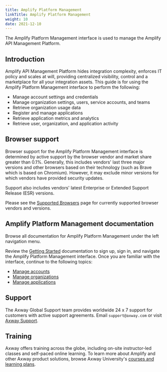 ```yaml
---
title: Amplify Platform Management
linkTitle: Amplify Platform Management
weight: 10
date: 2021-12-10
---
```

The Amplify Platform Management interface is used to manage the Amplify API Management Platform.

## Introduction

Amplify API Management Platform hides integration complexity, enforces IT policy and scales at will, providing centralized visibility, control and a marketplace for all your integration assets. This guide is for using the Amplify Platform Management interface to perform the following:

* Manage account settings and credentials
* Manage organization settings, users, service accounts, and teams
* Retrieve organization usage data
* Register and manage applications
* Retrieve application metrics and analytics
* Retrieve user, organization, and application activity

## Browser support

Browser support for the Amplify Platform Management interface is determined by active support by the browser vendor and market share greater than 0.1%. Generally, this includes vendors' last three major versions and other browsers based on their technology (such as Brave which is based on Chromium). However, it may exclude minor versions for which vendors have provided security updates.

Support also includes vendors' latest Enterprise or Extended Support Release (ESR) versions.

Please see the [Supported Browsers](https://platform.axway.com/browser) page for currently supported browser vendors and versions.

## Amplify Platform Management documentation

Browse all documentation for Amplify Platform Management under the left navigation menu.

Review the [Getting Started](/docs/getting_started_with_amplify_platform_management/) documentation to sign up, sign in, and navigate the Amplify Platform Management interface. Once you are familiar with the interface, continue to the following topics:

* [Manage accounts](/docs/management_guide/managing_accounts/)
* [Manage organizations](/docs/management_guide/organizations/)
* [Manage applications](/docs/management_guide/managing_applications/)

## Support

The Axway Global Support team provides worldwide 24 x 7 support for customers with active support agreements.
Email `support@axway.com` or visit [Axway Support](https://support.axway.com/).

## Training

Axway offers training across the globe, including on-site instructor-led classes and self-paced online learning. To learn more about Amplify and other Axway product solutions, browse Axway University's [courses and learning plans](https://university.axway.com/learn).